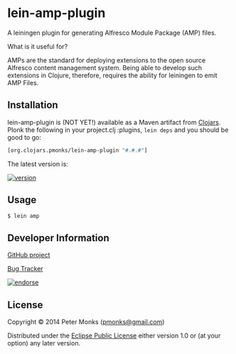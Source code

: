 # lein-amp-plugin
A leiningen plugin for generating Alfresco Module Package (AMP) files.

What is it useful for?

AMPs are the standard for deploying extensions to the open source Alfresco content
management system.  Being able to develop such extensions in Clojure, therefore,
requires the ability for leiningen to emit AMP Files.

## Installation

lein-amp-plugin is (NOT YET!) available as a Maven artifact from
[Clojars](https://clojars.org/org.clojars.pmonks/lein-amp-plugin).
Plonk the following in your project.clj :plugins, `lein deps` and you should be good to go:

```clojure
[org.clojars.pmonks/lein-amp-plugin "#.#.#"]
```

The latest version is:

[![version](https://clojars.org/org.clojars.pmonks/lein-amp-plugin/latest-version.svg)](https://clojars.org/org.clojars.pmonks/lein-amp-plugin)

## Usage

```shell
$ lein amp
```

## Developer Information

[GitHub project](https://github.com/pmonks/lein-amp-plugin)

[Bug Tracker](https://github.com/pmonks/lein-amp-plugin/issues)

[![endorse](https://api.coderwall.com/pmonks/endorsecount.png)](https://coderwall.com/pmonks)

## License

Copyright © 2014 Peter Monks (pmonks@gmail.com)

Distributed under the [Eclipse Public License](http://www.eclipse.org/legal/epl-v10.html) either version 1.0 or (at your option) any later version.
